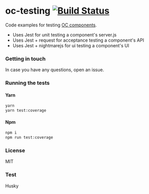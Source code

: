 oc-testing [![Build Status](https://secure.travis-ci.org/opencomponents/oc-testing.png?branch=master)](http://travis-ci.org/opencomponents/oc-testing)
==========

Code examples for testing [OC components](https://github.com/opentable/oc).

* Uses Jest for unit testing a component's server.js
* Uses Jest + request for acceptance testing a component's API
* Uses Jest + nightmarejs for ui testing a component's UI

### Getting in touch

In case you have any questions, open an issue.

### Running the tests

#### Yarn

```bash
yarn
yarn test:coverage
```

#### Npm

```bash
npm i
npm run test:coverage
```

### License

MIT

### Test

Husky
